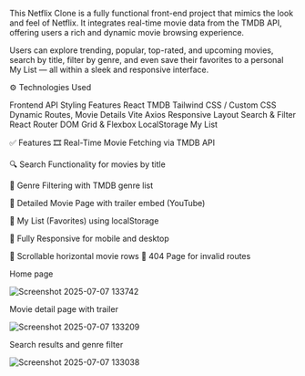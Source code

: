 This Netflix Clone is a fully functional front-end project that mimics the look and feel of Netflix. It integrates real-time movie data from the TMDB API, offering users a rich and dynamic movie browsing experience.

Users can explore trending, popular, top-rated, and upcoming movies, search by title, filter by genre, and even save their favorites to a personal My List — all within a sleek and responsive interface.

⚙️ Technologies Used

Frontend	API	Styling	Features
React	TMDB	Tailwind CSS / Custom CSS	Dynamic Routes, Movie Details
Vite	Axios	Responsive Layout	Search & Filter
React Router DOM		Grid & Flexbox	LocalStorage My List

✅ Features
🎞 Real-Time Movie Fetching via TMDB API

🔍 Search Functionality for movies by title

🎯 Genre Filtering with TMDB genre list

📄 Detailed Movie Page with trailer embed (YouTube)

📂 My List (Favorites) using localStorage

📱 Fully Responsive for mobile and desktop

🔁 Scrollable horizontal movie rows
🚫 404 Page for invalid routes

Home page

![Screenshot 2025-07-07 133742](https://github.com/user-attachments/assets/e05c2599-630e-45a9-88fa-9db730ceaf38)

Movie detail page with trailer

![Screenshot 2025-07-07 133209](https://github.com/user-attachments/assets/d7a4222b-c137-4dd5-8044-44d54bfe12c3)

Search results and genre filter

![Screenshot 2025-07-07 133038](https://github.com/user-attachments/assets/43176edf-a8a4-4c78-8461-230f0acbb081)

